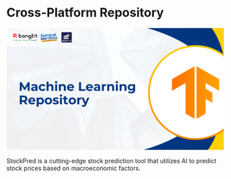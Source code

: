 # Cross-Platform Repository

<img src="https://raw.githubusercontent.com/StockPredBangkit22024/asset/main/MachineLearning%20Cover.png" alt="Machine Learning Cover" width="800">

StockPred is a cutting-edge stock prediction tool that utilizes AI to predict stock prices based on macroeconomic factors.
